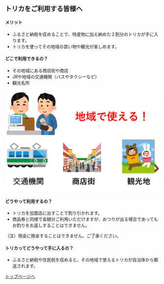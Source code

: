 ## トリカをご利用する皆様へ
#### メリット
* ふるさと納税を収めることで、特産物に加え納めた２割分のトリカが手に入ります。
* トリカを使ってその地域の買い物や観光が楽しめます。
  
#### どこで利用できるの？
* その地域にある商店街や商店
* JRや地域の交通機関（バスやタクシーなど）
* 観光名所

![使えるところ](./image/tukaerutokoro.png)  
  
#### どうやって利用するの？
* トリカを加盟店に出すことで割り引かれます。
* 商品券と同様で金額分ご利用いただけますが、おつりが出る場合であってもお釣りをお返しすることはできません。
  

（注）現金に換金することはできません。ご了承ください。

  
#### トリカってどうやって手に入るの？
* ふるさと納税や住民税を収めると、その地域で使えるトリカが自治体から郵送されます。
  
[トップページへ](./index)
